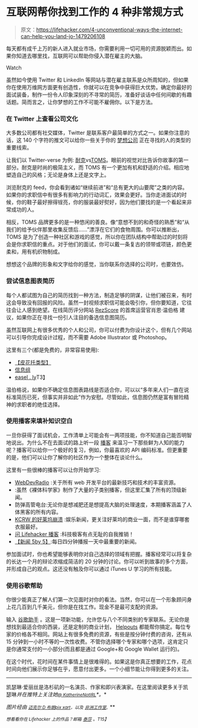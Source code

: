 # 互联网帮你找到工作的 4 种非常规方式

> 原文：<https://lifehacker.com/4-unconventional-ways-the-internet-can-help-you-land-jo-1479206108>

每天都有成千上万的新人进入就业市场，你需要利用一切可用的资源脱颖而出。如果你知道去哪里找，互联网可以帮助你侵入潜在雇主的大脑。

Watch

虽然如今使用 Twitter 和 LinkedIn 等网站与潜在雇主联系是众所周知的，但如果你在使用万维网方面更有创造性，你就可以在竞争中获得巨大优势。确定你最好的面试装备，制作一份令人印象深刻的不寻常的简历，准备好谈话中任何间歇的有趣话题。简而言之，让你梦想的工作不可能不雇佣你。以下是方法。

### 在 Twitter 上查看公司文化

大多数公司都有社交媒体，Twitter 是联系客户最简单的方式之一。如果你注意的话，这 140 个字符的推文可以给你一些关于你的 [梦想公司](https://lifehacker.com/how-to-find-out-if-a-company-is-a-cultural-fit-for-you-510587663) 正在寻找的人的类型的重要线索。

让我们以 Twitter-verse 为例: [耐克](https://twitter.com/nike)vs[TOMS](https://twitter.com/toms)。眼前的视觉对比告诉你故事的第一部分。耐克是时尚的极简主义，而 TOMS 有一个更加有机和舒适的介绍。相应地塑造自己的风格；无论是身体上还是文字上。

浏览耐克的 feed，你会看到诸如“继续前进”和“总有更大的山要爬”之类的内容。如果你的求职信中有很多有影响力的行动词汇，效果会更好。当你走进面试的时候，你的鞋子最好擦得锃亮，你的服装最好熨好，因为他们要找的是一个看起来非常成功的人。

相反，TOMS 品牌更多的是一种悠闲的善良。像“意想不到的和奇怪的熟悉”和“从我们的给予伙伴那里收集反馈后……”漂浮在它们的食物周围。你可以推断出，TOMS 是为了创造一种社区和游戏的感觉，所以你在团队结构中帮助过的时刻将会是你求职信的重点。对于他们的面试，你可以戴一条复古的领带或项链，颜色更柔和，用有机织物制成。

想想这个品牌的形象和文字给你的感觉，当你联系你选择的公司时，也要效仿。

### 尝试信息图表简历

每个人都试图为自己的简历找到一种方法，制造足够的阴谋，让他们被召来，有时这会导致没有回报的风险。虽然一封视频求职信可能会吸引你，但你要知道，它往往会让人感到绝望。在线简历评分网站 [RezScore](http://rezscore.com/) 的首席运营官肖恩·温伯格 建议，如果你正在寻找一份引人注目的备选信息图简历。

虽然互联网上有很多优秀的个人和公司，你可以付费为你设计这个，但有几个网站可以引导你完成设计过程，而不需要 Adobe Illustrator 或 Photoshop。

这里有三个(都是免费的，非常容易使用):

*   [【皮花托类型】](http://piktochart.com/)
*   [信息组](http://infogr.am/)
*   [easel . ly](http://www.easel.ly/)T3】

温伯格说，如果你不确定信息图表路线是否适合你，可以以“多年来人们一直在说标准简历已死，但事实并非如此”作为安慰。尽管如此，信息图仍然是富有冒险精神的求职者的绝佳选择。

### 使用播客来填补知识空白

一旦你获得了面试机会，工作清单上可能会有一两项技能，你不知道自己能否明智地说出。为什么不在去面试的路上听一段 [播客](https://lifehacker.com/the-best-informative-brain-boosting-podcasts-worth-sub-1464783451) 来温习一下那些鲜为人知的能力呢？播客可以给你一个极好的复习，例如，你最喜欢的 API 编码标准。但更重要的是，他们可以让你了解你的社区作为一个整体在谈论什么。

这里有一些很棒的播客可以让你开始学习:

*   [WebDevRadio](http://webdevradio.com/) :关于所有 web 开发平台的最新技巧和技术的丰富资源。
*   :虽然《裸体科学家》制作了大量的子类别播客，但这里汇集了所有的顶级新闻。
*   防弹高管电台:无论你是想减肥还是想提高大脑的处理速度，本期播客涵盖了人体黑客的所有内容。
*   [KCRW 的好莱坞崩溃](http://www.kcrw.com/etc/programs/hb) :娱乐新闻，更关注好莱坞的商业一面，而不是谁穿哪套衣服最好。
*   [问 Lifehacker 播客](http://lifehacker.com/tag/podcast) :科技极客有点无耻的自我推销！
*   [【新闻 5by 5】](http://5by5.tv/news):每日四分钟播报一天中最重要的新闻。

参加面试时，你也希望能够表明你对自己选择的领域有把握。播客经常可以将复杂的长达一个月的辩论浓缩成简洁的 20 分钟的讨论。你可以听到故事的多个方面，并形成自己的观点。这还没有触及你可以通过 iTunes U 学习的所有技能。

### 使用谷歌帮助

你很少能真正了解人们第一次见面时对你的看法。当然，你可以在一个形象顾问身上花几百到几千美元，但你是在找工作。现金不是最可支配的资源。

输入 [谷歌助手](http://helpouts.google.com) 。这是一项新功能，允许您与八个不同类别的专家联系。无论你是想找到最适合你的西装，还是定制的商业计划， [Helpouts](https://lifehacker.com/google-helpouts-connects-you-with-experts-via-video-cha-1458682999) 都能帮你搞定。每位专家的价格各不相同。网站上有很多免费的资源，有些是按分钟付费的咨询，还有从 15 分钟到一小时不等的一次性收费。不管你选择哪个专家和哪个选项，这肯定只是你通常支付的一小部分(而且都是通过 Google+和 Google Wallet 运行的)。

在这个时代，花时间在某件事情上是很难得的。如果这是你真正想要的工作，花点时间向他们展示你足够在乎，愿意付出更多。一个小细节能让你得到更多的关注。

* * *

凯瑟琳·爱丽丝是洛杉矶的一名演员、作家和即兴表演家。在这里阅读更多关于凯瑟琳[<small></small>](http://www.katherinealyse.com/)**并在推特上关注她*[<small>*@ KatherineNotIRL*</small>](https://twitter.com/KatherineNotIRL)*。**

**图片经由* [<small>*迈克尔 D 布朗*</small>](http://www.shutterstock.com/gallery-52861p1.html)<small></small>*[<small>*pix xart*</small>](http://www.shutterstock.com/gallery-691372p1.html)<small>*，以及*</small> [<small>*非洲工作室*</small>](http://www.shutterstock.com/gallery-137002p1.html)<small>*<small>*。*</small>*</small>**

*<small>*想看看你在 Lifehacker 上的作品？邮箱*</small> [<small>*泰莎*</small>](https://mail.google.com/mail/?view=cm&fs=1&tf=1&to=tessa@lifehacker.com) <small>*。*T15】</small>*